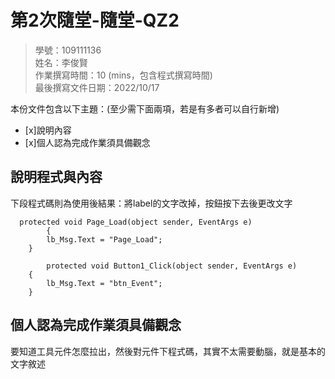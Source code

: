 ﻿# 第2次隨堂-隨堂-QZ2
>
>學號：109111136 
><br />
>姓名：李俊賢 
><br />
>作業撰寫時間：10 (mins，包含程式撰寫時間)
><br />
>最後撰寫文件日期：2022/10/17
>

本份文件包含以下主題：(至少需下面兩項，若是有多者可以自行新增)
- [x]說明內容
- [x]個人認為完成作業須具備觀念

## 說明程式與內容

下段程式碼則為使用後結果：將label的文字改掉，按鈕按下去後更改文字

      protected void Page_Load(object sender, EventArgs e)
            {
            lb_Msg.Text = "Page_Load";
        }

            protected void Button1_Click(object sender, EventArgs e)
        {
            lb_Msg.Text = "btn_Event";
        }



## 個人認為完成作業須具備觀念

要知道工具元件怎麼拉出，然後對元件下程式碼，其實不太需要動腦，就是基本的文字敘述

